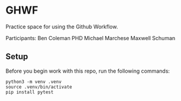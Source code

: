 
# GHWF

Practice space for using the Github Workflow.

Participants:
Ben Coleman PHD
Michael Marchese
Maxwell Schuman


## Setup

Before you begin work with this repo, run the following commands:

```
python3 -m venv .venv
source .venv/bin/activate
pip install pytest
```
